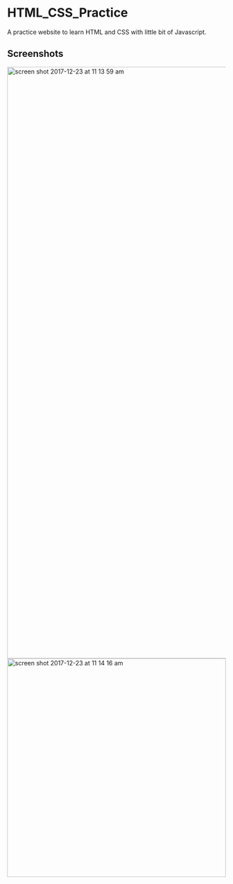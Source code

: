 # HTML_CSS_Practice
A practice website to learn HTML and CSS with little bit of Javascript.

## Screenshots

<img width="1364" alt="screen shot 2017-12-23 at 11 13 59 am" src="https://user-images.githubusercontent.com/26324291/34317342-86f9a932-e7d2-11e7-8518-a883a1349570.png">
<img width="504" alt="screen shot 2017-12-23 at 11 14 16 am" src="https://user-images.githubusercontent.com/26324291/34317343-87f8cffc-e7d2-11e7-8250-b62f3ec4437f.png">

